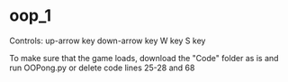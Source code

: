 # oop_1

Controls: 
up-arrow key
down-arrow key
W key
S key



To make sure that the game loads, download the "Code" folder as is and run OOPong.py or delete code lines 25-28 and 68
